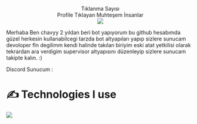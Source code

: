  <p align="center"> 
Tıklanma Sayısı<br>
Profile Tıklayan Muhteşem İnsanlar<br>

 <img src="https://profile-counter.glitch.me/chavyy/count.svg" />
</p>


Merhaba Ben chavyy 2 yıldan beri bot yapıyorum bu github hesabımda güzel herkesin kullanabilcegi tarzda bot altyapıları yapıp sizlere sunucam devoloper fln degilimm kendi halinde takılan biriyim eski atat yetkilisi olarak tekrardan ara verdigim supervisor altyapısını düzenleyip sizlere sunucam takipte kalın. :)

Discord Sunucum  :

<h1> ✍ Technologies I use </h1>
<img src="https://skillicons.dev/icons?i=js,ts,nodejs,mongodb,html,css,vscode,atom,discord&theme=dark" />
